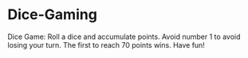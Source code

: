 # Dice-Gaming
Dice Game: Roll a dice and accumulate points. Avoid number 1 to avoid losing your turn. The first to reach 70 points wins. Have fun!

